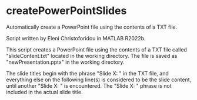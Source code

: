 # createPowerPointSlides
Automatically create a PowerPoint file using the contents of a TXT file.

Script written by Eleni Christoforidou in MATLAB R2022b.

This script creates a PowerPoint file using the contents of a TXT file called "slideContent.txt" located in the working directory. The file is saved as "newPresentation.pptx" in the working directory.

The slide titles begin with the phrase "Slide X: " in the TXT file, and everything else on the following line(s) is considered to be the slide content, until another "Slide X: " is encountered. The "Slide X: " phrase is not included in the actual slide title. 
